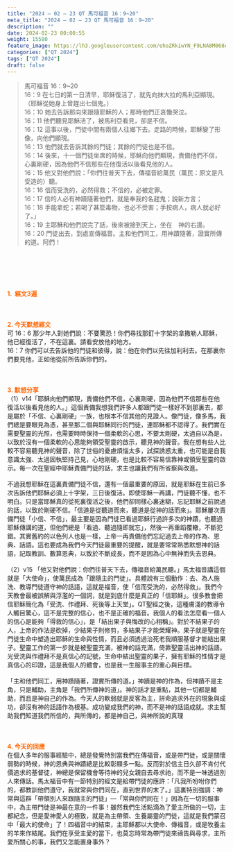 ```yaml
---
title: "2024 – 02 – 23 QT 馬可福音 16：9~20"
meta_title: "2024 – 02 – 23 QT 馬可福音 16：9~20"
description: ""
date: 2024-02-23 00:00:55
weight: 15580
feature_image: https://lh3.googleusercontent.com/ehoZRkiwYN_F9LNA8M068AYxt73EavCZno-PD1cJRuf5BbSkQVUWr3gNEbt5kSs28Pb_Elg17kSrtf9ybWvojWoMV6I4tPM3vGRGDq6GkKkPdL2Gut4QAIw4-uykKUAtNiKgQKntvsU=w800
categories: ["QT 2024"]
tags: ["QT 2024"]
draft: false
---
```


<blockquote>馬可福音 16：9~20<br />
16：9 在七日的第一日清早，耶穌復活了，就先向抹大拉的馬利亞顯現。（耶穌從她身上曾趕出七個鬼。）<br />
16：10 她去告訴那向來跟隨耶穌的人；那時他們正哀慟哭泣。<br />
16：11 他們聽見耶穌活了，被馬利亞看見，卻是不信。<br />
16：12 這事以後，門徒中間有兩個人往鄉下去。走路的時候，耶穌變了形像，向他們顯現。<br />
16：13 他們就去告訴其餘的門徒；其餘的門徒也是不信。<br />
16：14 後來，十一個門徒坐席的時候，耶穌向他們顯現，責備他們不信，心裏剛硬，因為他們不信那些在他復活以後看見他的人。<br />
16：15 他又對他們說：「你們往普天下去，傳福音給萬民（萬民：原文是凡受造的）聽。<br />
16：16 信而受洗的，必然得救；不信的，必被定罪。<br />
16：17 信的人必有神蹟隨著他們，就是奉我的名趕鬼；說新方言；<br />
16：18 手能拿蛇；若喝了甚麼毒物，也必不受害；手按病人，病人就必好了。」<br />
16：19 主耶穌和他們說完了話，後來被接到天上，坐在　神的右邊。<br />
16：20 門徒出去，到處宣傳福音。主和他們同工，用神蹟隨著，證實所傳的道。阿們！</blockquote><br />
&nbsp;<br />
<br />
&nbsp;<br />
<br />
<span style="color: #ff6600;"><strong>1.  經文3遍</strong></span><br />
<br />
&nbsp;<br />
<br />
<span style="color: #ff6600;"><strong>2. 今天默想經文<br />
</strong></span>可 16：6 那少年人對她們說：不要驚恐！你們尋找那釘十字架的拿撒勒人耶穌，他已經復活了，不在這裏。請看安放他的地方。<br />
16：7 你們可以去告訴他的門徒和彼得，說：他在你們以先往加利利去。在那裏你們要見他，正如他從前所告訴你們的。<br />
<br />
&nbsp;<br />
<br />
<strong><span style="color: #ff6600;">3. 默想分享<br />
</span></strong>（1）v14「耶穌向他們顯現，責備他們不信，心裏剛硬，因為他們不信那些在他復活以後看見他的人。」這個責備我想我們許多人都跟門徒一樣好不到那裏去，都是屬於「不信、心裏剛硬」一族，也根本不信其他的見證人。像門徒，像多馬，我們總是要眼見為憑，甚至那二個與耶穌同行的門徒，連耶穌都不認得了。我們實在需要聖靈的光照，也需要時時保持一個柔軟的心思，不要太剛硬，太過自以為是，以致於沒有一個柔軟的心思能夠領受聖靈的啟示，聽見神的聲音。我在想有些人比較不容易聽見神的聲音，除了世俗的憂慮煩惱太多，試探誘惑太重，也可能是自我意識太強、太過固執堅持己見，心地剛硬，也是比較不容易信靠神或領受聖靈的啟示。每一次在聖經中耶穌責備門徒的話，求主也讓我們有所省察與改進。<br />
<br />
不過我想耶穌在這裏責備門徒不信，還有一個最重要的原因，就是耶穌在生前已多次告訴他們耶穌必須上十字架，三日後復活。即使耶穌一再講，門徒聽不懂，也不明白。只是當耶穌真的從死裏復活之後，他們卻同樣心裏迷糊，忘記耶穌之前說過的話，以致於剛硬不信。「信道是從聽道而來，聽道是從神的話而來」。耶穌屢次責備門徒「小信、不信」，最主要是因為門徒已看過耶穌行過許多次的神蹟，也聽過耶穌傳講的道，但他們總是「看過、聽過隨即就忘」，然後一再重蹈覆轍，不斷犯錯。其實舊約的以色列人也是一樣，上帝一再責備他們忘記過去上帝的作為、恩典、話語。這也要成為我們今天門徒最重要的提醒，就是要常常熟悉默想神的話語，記取教訓、數算恩典，以致於不斷成長，而不是因為心中無神而失去恩典。<br />
<br />
（2）v15 「他又對他們說：你們往普天下去，傳福音給萬民聽。」馬太福音講這個就是「大使命」，使萬民成為「跟隨主的門徒」。具體說有三個動作：去、為人施洗、教導門徒遵守神的話語，這就是福音，使「信而受洗的，必然得救」。我們今天教會最被誤解與浮濫的一個詞，就是到底什麼是真正的「信耶穌」。很多教會把信耶穌簡化為「受洗、作禮拜、死後等上天堂」。QT聖經之後，這種膚淺的教導令人觸目驚心，這不是完整的信心，也不是正確的福音。我個人的看法怎麼看一個人的信心是能夠「得救的信心」，是「結出果子與悔改的心相稱」。對於不結果子的人，上帝的作法是砍掉，少結果子則修剪，多結果子才能榮耀神。果子就是聖靈在門徒生命中塑造出耶穌的生命與性情，而且必須透過治死老我順服基督才能結出果子。聖靈工作的第一步就是被聖靈充滿，被神的話充滿，倚靠聖靈活出神的話語。光受洗與作禮拜不是真信心的記號，生命中結出聖靈的果子，擁有耶穌的性情才是真信心的印證，這是我個人的體會，也是我一生服事主的重心與目標。<br />
<br />
「主和他們同工，用神蹟隨著，證實所傳的道。」神蹟是神的作為，但神蹟不是主角，只是輔助，主角是「我們所傳神的道」。神的話才是重點，其他一切都是輔助，而且是神自己的作為。今天人的軟弱就是反客為主，拼命追求外在的現象與成功，卻沒有神的話語作為根基。成功變成我們的神，而不是神的話語成就。求主幫助我們知道我們所信的，與所傳的，都是神自己，與神所說的真理<br />
<br />
&nbsp;<br />
<br />
<strong style="font-size: inherit;"><span style="color: #ff6600;">4. 今天的回應<br />
</span></strong>在個人多年的服事經驗中，總是發覺特別當我們在傳福音，或是帶門徒，或是關懷弱勢的時候，神的恩典與神蹟總是比較彰顯多一點。反而對於信主日久卻不肯付代價追求的基督徒，神總是保留機會等待神的兒女親自去尋求祂，而不是一味透過別人來傳話。馬太福音中有一節特別的經文是給帶門徒的應許：「凡我所吩咐你們的，都教訓他們遵守，我就常與你們同在，直到世界的末了。」這裏特別強調：神常與這群「帶領別人來跟隨主的門徒」—「常與你們同在！」因為在一切的服事中，為主帶門徒是神最在意的一件事！雖然我們生活點滴為了愛主所做的一切，主都紀念，但是愛神愛人的極致，就是為主帶領、生養屬靈的門徒，這就是我們蒙召中「最大的使命」了！四福音中的結束，主耶穌都以大使命、傳福音，或是牧養主的羊來作結尾。我們在享受主愛的當下，也莫忘時常為帶門徒來禱告與尋求，主所愛所關心的事，我們又怎能置身事外？<br />
<br />
<audio style="display: none;" controls="controls"></audio><br />
<br />
<audio style="display: none;" controls="controls"></audio><br />
<br />
<audio style="display: none;" controls="controls"></audio><br />
<br />
<audio style="display: none;" controls="controls"></audio><br />
<br />
<audio style="display: none;" controls="controls"></audio>
        
